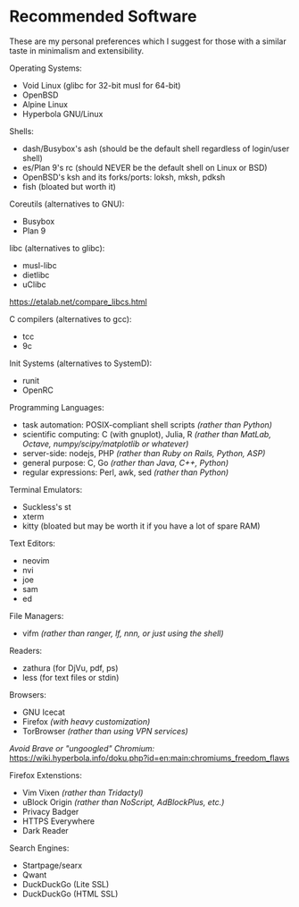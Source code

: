 # Recommended Software
These are my personal preferences which I suggest for those with a similar taste in minimalism and extensibility.

Operating Systems:
* Void Linux (glibc for 32-bit musl for 64-bit)
* OpenBSD
* Alpine Linux
* Hyperbola GNU/Linux

Shells:
* dash/Busybox's ash (should be the default shell regardless of login/user shell)
* es/Plan 9's rc (should NEVER be the default shell on Linux or BSD)
* OpenBSD's ksh and its forks/ports: loksh, mksh, pdksh
* fish (bloated but worth it)

Coreutils (alternatives to GNU):
* Busybox
* Plan 9

libc (alternatives to glibc):
* musl-libc
* dietlibc
* uClibc

https://etalab.net/compare_libcs.html

C compilers (alternatives to gcc):
* tcc
* 9c

Init Systems (alternatives to SystemD):
* runit
* OpenRC

Programming Languages:
* task automation: POSIX-compliant shell scripts *(rather than Python)*
* scientific computing: C (with gnuplot), Julia, R *(rather than MatLab, Octave, numpy/scipy/matplotlib or whatever)*
* server-side: nodejs, PHP *(rather than Ruby on Rails, Python, ASP)*
* general purpose: C, Go *(rather than Java, C++, Python)*
* regular expressions: Perl, awk, sed *(rather than Python)*

Terminal Emulators:
* Suckless's st
* xterm
* kitty (bloated but may be worth it if you have a lot of spare RAM)

Text Editors:
* neovim
* nvi
* joe
* sam
* ed

File Managers:
* vifm *(rather than ranger, lf, nnn, or just using the shell)*

Readers:
* zathura (for DjVu, pdf, ps)
* less (for text files or stdin)

Browsers:
* GNU Icecat
* Firefox *(with heavy customization)*
* TorBrowser *(rather than using VPN services)*

*Avoid Brave or "ungoogled" Chromium:*
https://wiki.hyperbola.info/doku.php?id=en:main:chromiums_freedom_flaws

Firefox Extenstions:
* Vim Vixen *(rather than Tridactyl)*
* uBlock Origin *(rather than NoScript, AdBlockPlus, etc.)*
* Privacy Badger
* HTTPS Everywhere
* Dark Reader

Search Engines:
* Startpage/searx
* Qwant
* DuckDuckGo (Lite SSL)
* DuckDuckGo (HTML SSL)

